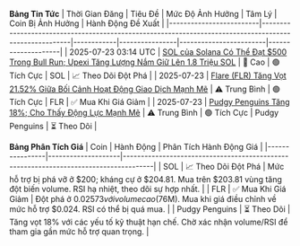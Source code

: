 **Bảng Tin Tức**
| Thời Gian Đăng       | Tiêu Đề                                                                                              | Mức Độ Ảnh Hưởng     | Tâm Lý      | Coin Bị Ảnh Hưởng      | Hành Động Đề Xuất    |
|-------------------------|-------------------------------------------------------------------------------------------------------|------------|----------------|------------------------|--------------------|
| 2025-07-23 03:14 UTC   | [SOL của Solana Có Thể Đạt $500 Trong Bull Run; Upexi Tăng Lượng Nắm Giữ Lên 1.8 Triệu SOL](https://www.coindesk.com/markets/2025/07/23/solana-s-sol-could-hit-usd500-in-this-bull-run-says-analyst-as-upexi-boosts-holdings-to-1-8m-sol) | 🚨 Cao    | 🟢 Tích Cực    | SOL                   | 📈 Theo Dõi Đột Phá  |
| 2025-07-23             | [Flare (FLR) Tăng Vọt 21.52% Giữa Bối Cảnh Hoạt Động Giao Dịch Mạnh Mẽ](https://www.analyticsinsight.net/cryptocurrency-analytics-insight/top-cryptocurrencies-to-buy-on-23rd-july-2025) | ⚠️ Trung Bình  | 🟢 Tích Cực    | FLR                   | ✅ Mua Khi Giá Giảm         |
| 2025-07-23             | [Pudgy Penguins Tăng 18%; Cho Thấy Động Lực Mạnh Mẽ](https://www.analyticsinsight.net/cryptocurrency-analytics-insight/top-cryptocurrencies-to-buy-on-23rd-july-2025) | ⚠️ Trung Bình  | 🟢 Tích Cực    | Pudgy Penguins        | ⏳ Theo Dõi           |

**Bảng Phân Tích Giá**
| Coin           | Hành Động             | Phân Tích Hành Động Giá                                                                 |
|----------------|--------------------|--------------------------------------------------------------------------------------|
| SOL            | 📈 Theo Dõi Đột Phá  | Mức hỗ trợ bị phá vỡ ở $200; kháng cự ở $204.81. Mua trên $203.81 vùng tăng đột biến volume. RSI hạ nhiệt, theo dõi sự hợp nhất. |
| FLR            | ✅ Mua Khi Giá Giảm         | Đột phá ở $0.02573 với volume cao ($76M). Mua khi giá điều chỉnh về mức hỗ trợ $0.024. RSI có thể bị quá mua. |
| Pudgy Penguins | ⏳ Theo Dõi           | Tăng vọt 18% với các yếu tố kỹ thuật hạn chế. Chờ xác nhận volume/RSI để tham gia gần mức hỗ trợ quan trọng. |